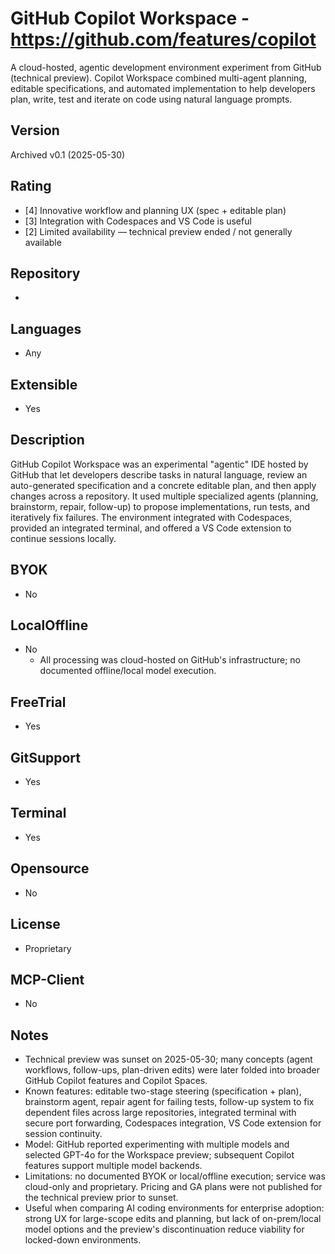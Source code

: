 # GitHub Copilot Workspace - https://github.com/features/copilot
A cloud-hosted, agentic development environment experiment from GitHub (technical preview). Copilot Workspace combined multi-agent planning, editable specifications, and automated implementation to help developers plan, write, test and iterate on code using natural language prompts.

## Version
Archived v0.1 (2025-05-30)

## Rating
- [4] Innovative workflow and planning UX (spec + editable plan)
- [3] Integration with Codespaces and VS Code is useful
- [2] Limited availability — technical preview ended / not generally available

## Repository
- 

## Languages
- Any

## Extensible
- Yes

## Description
GitHub Copilot Workspace was an experimental "agentic" IDE hosted by GitHub that let developers describe tasks in natural language, review an auto-generated specification and a concrete editable plan, and then apply changes across a repository. It used multiple specialized agents (planning, brainstorm, repair, follow-up) to propose implementations, run tests, and iteratively fix failures. The environment integrated with Codespaces, provided an integrated terminal, and offered a VS Code extension to continue sessions locally.

## BYOK
- No

## LocalOffline
- No
  - All processing was cloud-hosted on GitHub's infrastructure; no documented offline/local model execution.

## FreeTrial
- Yes

## GitSupport
- Yes

## Terminal
- Yes

## Opensource
- No

## License
- Proprietary

## MCP-Client
- No

## Notes
- Technical preview was sunset on 2025-05-30; many concepts (agent workflows, follow-ups, plan-driven edits) were later folded into broader GitHub Copilot features and Copilot Spaces.
- Known features: editable two-stage steering (specification + plan), brainstorm agent, repair agent for failing tests, follow-up system to fix dependent files across large repositories, integrated terminal with secure port forwarding, Codespaces integration, VS Code extension for session continuity.
- Model: GitHub reported experimenting with multiple models and selected GPT-4o for the Workspace preview; subsequent Copilot features support multiple model backends.
- Limitations: no documented BYOK or local/offline execution; service was cloud-only and proprietary. Pricing and GA plans were not published for the technical preview prior to sunset.
- Useful when comparing AI coding environments for enterprise adoption: strong UX for large-scope edits and planning, but lack of on-prem/local model options and the preview's discontinuation reduce viability for locked-down environments.
